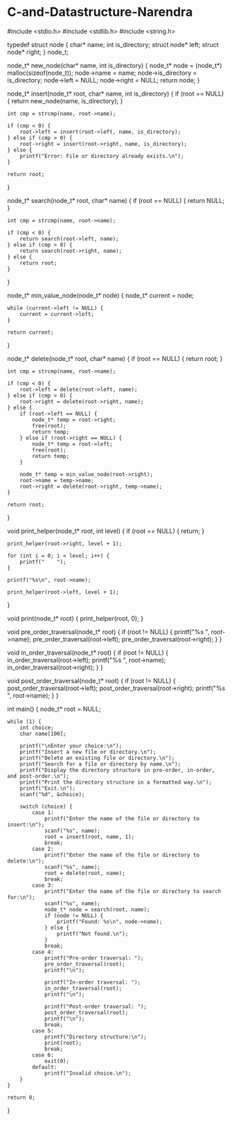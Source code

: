 # C-and-Datastructure-Narendra
#include <stdio.h>
#include <stdlib.h>
#include <string.h>

typedef struct node {
    char* name;
    int is_directory;
    struct node* left;
    struct node* right;
} node_t;

node_t* new_node(char* name, int is_directory) {
    node_t* node = (node_t*) malloc(sizeof(node_t));
    node->name = name;
    node->is_directory = is_directory;
    node->left = NULL;
    node->right = NULL;
    return node;
}

node_t* insert(node_t* root, char* name, int is_directory) {
    if (root == NULL) {
        return new_node(name, is_directory);
    }

    int cmp = strcmp(name, root->name);

    if (cmp < 0) {
        root->left = insert(root->left, name, is_directory);
    } else if (cmp > 0) {
        root->right = insert(root->right, name, is_directory);
    } else {
        printf("Error: File or directory already exists.\n");
    }

    return root;
}

node_t* search(node_t* root, char* name) {
    if (root == NULL) {
        return NULL;
    }

    int cmp = strcmp(name, root->name);

    if (cmp < 0) {
        return search(root->left, name);
    } else if (cmp > 0) {
        return search(root->right, name);
    } else {
        return root;
    }
}

node_t* min_value_node(node_t* node) {
    node_t* current = node;

    while (current->left != NULL) {
        current = current->left;
    }

    return current;
}

node_t* delete(node_t* root, char* name) {
    if (root == NULL) {
        return root;
    }

    int cmp = strcmp(name, root->name);

    if (cmp < 0) {
        root->left = delete(root->left, name);
    } else if (cmp > 0) {
        root->right = delete(root->right, name);
    } else {
        if (root->left == NULL) {
            node_t* temp = root->right;
            free(root);
            return temp;
        } else if (root->right == NULL) {
            node_t* temp = root->left;
            free(root);
            return temp;
        }

        node_t* temp = min_value_node(root->right);
        root->name = temp->name;
        root->right = delete(root->right, temp->name);
    }

    return root;
}

void print_helper(node_t* root, int level) {
    if (root == NULL) {
        return;
    }

    print_helper(root->right, level + 1);

    for (int i = 0; i < level; i++) {
        printf("    ");
    }

    printf("%s\n", root->name);

    print_helper(root->left, level + 1);
}

void print(node_t* root) {
    print_helper(root, 0);
}

void pre_order_traversal(node_t* root) {
    if (root != NULL) {
        printf("%s ", root->name);
        pre_order_traversal(root->left);
        pre_order_traversal(root->right);
    }
}

void in_order_traversal(node_t* root) {
    if (root != NULL) {
        in_order_traversal(root->left);
        printf("%s ", root->name);
        in_order_traversal(root->right);
    }
}

void post_order_traversal(node_t* root) {
    if (root != NULL) {
        post_order_traversal(root->left);
        post_order_traversal(root->right);
        printf("%s ", root->name);
    }
}

int main() {
    node_t* root = NULL;

    while (1) {
        int choice;
        char name[100];

        printf("\nEnter your choice:\n");
        printf("Insert a new file or directory.\n");
        printf("Delete an existing file or directory.\n");
        printf("Search for a file or directory by name.\n");
        printf("Display the directory structure in pre-order, in-order, and post-order.\n");
        printf("Print the directory structure in a formatted way.\n");
        printf("Exit.\n");
        scanf("%d", &choice);

        switch (choice) {
            case 1:
                printf("Enter the name of the file or directory to insert:\n");
                scanf("%s", name);
                root = insert(root, name, 1);
                break;
            case 2:
                printf("Enter the name of the file or directory to delete:\n");
                scanf("%s", name);
                root = delete(root, name);
                break;
            case 3:
                printf("Enter the name of the file or directory to search for:\n");
                scanf("%s", name);
                node_t* node = search(root, name);
                if (node != NULL) {
                    printf("Found: %s\n", node->name);
                } else {
                    printf("Not found.\n");
                }
                break;
            case 4:
                printf("Pre-order traversal: ");
                pre_order_traversal(root);
                printf("\n");

                printf("In-order traversal: ");
                in_order_traversal(root);
                printf("\n");

                printf("Post-order traversal: ");
                post_order_traversal(root);
                printf("\n");
                break;
            case 5:
                printf("Directory structure:\n");
                print(root);
                break;
            case 6:
                exit(0);
            default:
                printf("Invalid choice.\n");
        }
    }

    return 0;
}
